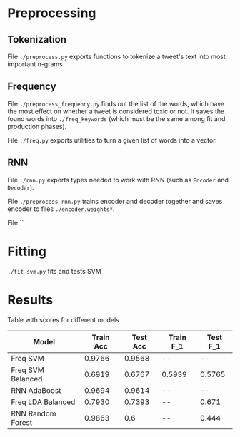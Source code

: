 # Preprocessing

## Tokenization

File `./preprocess.py` exports functions to tokenize a tweet's text into most important n-grams

## Frequency

File `./preprocess_frequency.py` finds out the list of the words, which have the most effect on whether a tweet is considered toxic or not. It saves the found words into `./freq_keywords` (which must be the same among fit and production phases).

File `./freq.py` exports utilities to turn a given list of words into a vector.

## RNN

File `./rnn.py` exports types needed to work with RNN (such as `Encoder` and `Decoder`).

File `./preprocess_rnn.py` trains encoder and decoder together and saves encoder to files `./encoder.weights*`.

File ``

# Fitting

`./fit-svm.py` fits and tests SVM


# Results

Table with scores for different models

| Model             | Train Acc | Test Acc | Train F_1 | Test F_1 |
|-------------------|-----------|----------|-----------|----------|
| Freq SVM          | 0.9766    | 0.9568   | --        | --       |
| Freq SVM Balanced | 0.6919    | 0.6767   | 0.5939    | 0.5765   |
| RNN AdaBoost      | 0.9694    | 0.9614   | --        | --       |
| Freq LDA Balanced | 0.7930    | 0.7393   | --        | 0.671    |
| RNN Random Forest | 0.9863    | 0.6      | --        | 0.444    |
